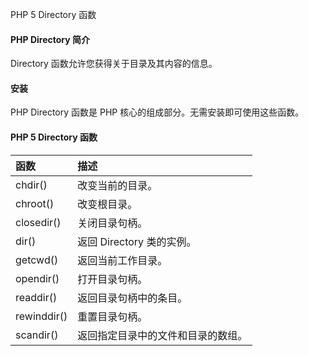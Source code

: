  PHP 5 Directory 函数 

#### PHP Directory 简介

 Directory 函数允许您获得关于目录及其内容的信息。

 

#### 安装

 PHP Directory 函数是 PHP 核心的组成部分。无需安装即可使用这些函数。

 

#### PHP 5 Directory 函数

 

|函数|描述|
|:--|:--|
|chdir()|改变当前的目录。|
|chroot()|改变根目录。|
|closedir()|关闭目录句柄。|
|dir()|返回 Directory 类的实例。|
|getcwd()|返回当前工作目录。|
|opendir()|打开目录句柄。|
|readdir()|返回目录句柄中的条目。|
|rewinddir()|重置目录句柄。|
|scandir()|返回指定目录中的文件和目录的数组。|



